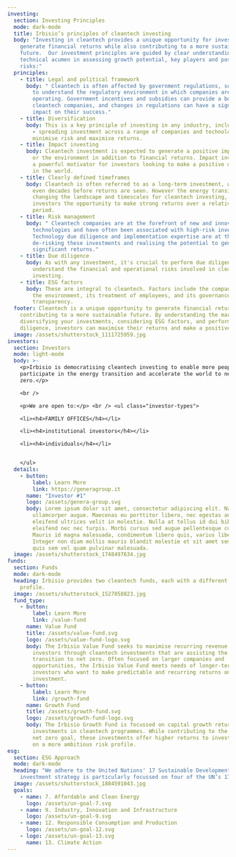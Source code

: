 ```yaml
---
investing:
  section: Investing Principles
  mode: dark-mode
  title: Irbisio’s principles of cleantech investing
  body: "Investing in cleantech provides a unique opportunity for investors to
    generate financial returns while also contributing to a more sustainable
    future.  Our investment principles are guided by clear understanding and
    technical acumen in assessing growth potential, key players and possible
    risks:"
  principles:
    - title: Legal and political framework
      body: " Cleantech is often affected by government regulations, so it's important
        to understand the regulatory environment in which companies are
        operating. Government incentives and subsidies can provide a boost to
        cleantech companies, and changes in regulations can have a significant
        impact on their success."
    - title: Diversification
      body: This is a key principle of investing in any industry, including cleantech
        - spreading investment across a range of companies and technologies to
        minimise risk and maximise returns.
    - title: Impact investing
      body: Cleantech investment is expected to generate a positive impact on society
        or the environment in addition to financial returns. Impact investing is
        a powerful motivator for investors looking to make a positive difference
        in the world.
    - title: Clearly defined timeframes
      body: Cleantech is often referred to as a long-term investment, with years or
        even decades before returns are seen. However the energy transition is
        changing the landscape and timescales for cleantech investing, offering
        investors the opportunity to make strong returns over a relatively short
        period.
    - title: Risk management
      body: " Cleantech companies are at the forefront of new and innovative
        technologies and have often been associated with high-risk investing.
        Technology due diligence and implementation expertise are at the core of
        de-risking these investments and realising the potential to generate
        significant returns."
    - title: Due diligence
      body: As with any investment, it's crucial to perform due diligence to
        understand the financial and operational risks involved in cleantech
        investing.
    - title: ESG factors
      body: These are integral to cleantech. Factors include the company's impact on
        the environment, its treatment of employees, and its governance and
        transparency.
  footer: Cleantech is a unique opportunity to generate financial returns while
    contributing to a more sustainable future. By understanding the market,
    diversifying your investments, considering ESG factors, and performing due
    diligence, investors can maximise their returns and make a positive impact.
  image: /assets/shutterstock_1111725959.jpg
investors:
  section: Investors
  mode: light-mode
  body: >-
    <p>Irbisio is democratising cleantech investing to enable more people to
    participate in the energy transition and accelerate the world to net
    zero.</p>

    <br />

    <p>We are open to:</p> <br /> <ul class="investor-types">

    <li><h4>FAMILY OFFICES</h4></li>

    <li><h4>institutional investors</h4></li>

    <li><h4>individuals</h4></li>


    </ul>
  details:
    - button:
        label: Learn More
        link: https://generagroup.it
      name: "Investor #1"
      logo: /assets/genera-group.svg
      body: Lorem ipsum dolor sit amet, consectetur adipiscing elit. Nam sed
        ullamcorper augue. Maecenas eu porttitor libero, nec egestas ante. Sed
        eleifend ultrices velit in molestie. Nulla at tellus id dui bibendum
        eleifend nec nec turpis. Morbi cursus sed augue pellentesque convallis.
        Mauris id magna malesuada, condimentum libero quis, varius libero.
        Integer non diam mollis mauris blandit molestie et sit amet sem. Cras
        quis sem vel quam pulvinar malesuada.
  image: /assets/shutterstock_1748497634.jpg
funds:
  section: Funds
  mode: dark-mode
  heading: Irbisio provides two cleantech funds, each with a different investment
    profile.
  image: /assets/shutterstock_1527058823.jpg
  fund_type:
    - button:
        label: Learn More
        link: /value-fund
      name: Value Fund
      title: /assets/value-fund.svg
      logo: /assets/value-fund-logo.svg
      body: The Irbisio Value Fund seeks to maximise recurring revenue streams for
        investors through cleantech investments that are assisting the
        transition to net zero. Often focused on larger companies and
        opportunities, the Irbisio Value Fund meets needs of longer-term
        investors who want to make predictable and recurring returns on
        investment.
    - button:
        label: Learn More
        link: /growth-fund
      name: Growth Fund
      title: /assets/growth-fund.svg
      logo: /assets/growth-fund-logo.svg
      body: The Irbisio Growth Fund is focussed on capital growth returns through
        investments in cleantech programmes. While contributing to the carbon
        net zero goal, these investments offer higher returns to investors based
        on a more ambitious risk profile.
esg:
  section: ESG Approach
  mode: dark-mode
  heading: "We adhere to the United Nations' 17 Sustainable Development Goals. Our
    investment strategy is particularly focussed on four of the UN’s 17 goals:"
  image: /assets/shutterstock_1884591043.jpg
  goals:
    - name: 7. Affordable and Clean Energy
      logo: /assets/un-goal-7.svg
    - name: 9. Industry, Innovation and Infrastructure
      logo: /assets/un-goal-9.svg
    - name: 12. Responsible Consumption and Production
      logo: /assets/un-goal-12.svg
    - logo: /assets/un-goal-13.svg
      name: 13. Climate Action
---
```


